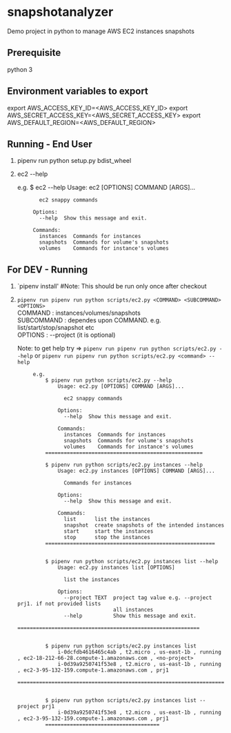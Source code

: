# snapshotanalyzer
Demo project in python to manage AWS EC2 instances snapshots

## Prerequisite
python 3

## Environment variables to export
export AWS_ACCESS_KEY_ID=<AWS_ACCESS_KEY_ID>
export AWS_SECRET_ACCESS_KEY=<AWS_SECRET_ACCESS_KEY>
export AWS_DEFAULT_REGION=<AWS_DEFAULT_REGION>

## Running - End User
1) pipenv run python setup.py bdist_wheel
2) ec2 --help

    e.g. 
        $ ec2 --help
            Usage: ec2 [OPTIONS] COMMAND [ARGS]...
            
              ec2 snappy commands
            
            Options:
              --help  Show this message and exit.
            
            Commands:
              instances  Commands for instances
              snapshots  Commands for volume's snapshots
              volumes    Commands for instance's volumes
 
## For DEV - Running
1) `pipenv install' #Note: This should be run only once after checkout
2) `pipenv run pipenv run python scripts/ec2.py <COMMAND> <SUBCOMMAND> <OPTIONS>`
            <br/>COMMAND : instances/volumes/snapshots
            <br/>SUBCOMMAND : dependes upon COMMAND. e.g. list/start/stop/snapshot etc
            <br/>OPTIONS : --project (it is optional)
        <br/><p>Note: to get help try => `pipenv run pipenv run python scripts/ec2.py --help`
                                  or  `pipenv run pipenv run python scripts/ec2.py <command> --help`

         
            e.g. 
                $ pipenv run python scripts/ec2.py --help
                    Usage: ec2.py [OPTIONS] COMMAND [ARGS]...
                    
                      ec2 snappy commands
                    
                    Options:
                      --help  Show this message and exit.
                    
                    Commands:
                      instances  Commands for instances
                      snapshots  Commands for volume's snapshots
                      volumes    Commands for instance's volumes
                ===================================================
                
                $ pipenv run python scripts/ec2.py instances --help
                    Usage: ec2.py instances [OPTIONS] COMMAND [ARGS]...
                    
                      Commands for instances
                    
                    Options:
                      --help  Show this message and exit.
                    
                    Commands:
                      list      list the instances
                      snapshot  create snapshots of the intended instances
                      start     start the instances
                      stop      stop the instances
                =======================================================
                
                
                $ pipenv run python scripts/ec2.py instances list --help
                    Usage: ec2.py instances list [OPTIONS]
                    
                      list the instances
                    
                    Options:
                      --project TEXT  project tag value e.g. --project prj1. if not provided lists
                                      all instances
                      --help          Show this message and exit.  
                ===========================================================
                
                
                $ pipenv run python scripts/ec2.py instances list
                    i-0dcfdb4616465c4ab , t2.micro , us-east-1b , running , ec2-18-212-66-28.compute-1.amazonaws.com , <no-project>
                    i-0d39a9250741f53e8 , t2.micro , us-east-1b , running , ec2-3-95-132-159.compute-1.amazonaws.com , prj1  
                =====================================================================
                
                
                $ pipenv run python scripts/ec2.py instances list --project prj1
                    i-0d39a9250741f53e8 , t2.micro , us-east-1b , running , ec2-3-95-132-159.compute-1.amazonaws.com , prj1 
                =====================================
                
                           
                          
                      

